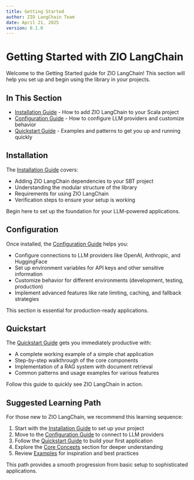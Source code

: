 ```yaml
---
title: Getting Started
author: ZIO LangChain Team
date: April 21, 2025
version: 0.1.0
---
```


# Getting Started with ZIO LangChain

Welcome to the Getting Started guide for ZIO LangChain! This section will help you set up and begin using the library in your projects.

## In This Section

- [Installation Guide](installation.md) - How to add ZIO LangChain to your Scala project
- [Configuration Guide](configuration.md) - How to configure LLM providers and customize behavior
- [Quickstart Guide](quickstart.md) - Examples and patterns to get you up and running quickly

## Installation

The [Installation Guide](installation.md) covers:

- Adding ZIO LangChain dependencies to your SBT project
- Understanding the modular structure of the library
- Requirements for using ZIO LangChain
- Verification steps to ensure your setup is working

Begin here to set up the foundation for your LLM-powered applications.

## Configuration

Once installed, the [Configuration Guide](configuration.md) helps you:

- Configure connections to LLM providers like OpenAI, Anthropic, and HuggingFace
- Set up environment variables for API keys and other sensitive information
- Customize behavior for different environments (development, testing, production)
- Implement advanced features like rate limiting, caching, and fallback strategies

This section is essential for production-ready applications.

## Quickstart

The [Quickstart Guide](quickstart.md) gets you immediately productive with:

- A complete working example of a simple chat application
- Step-by-step walkthrough of the core components
- Implementation of a RAG system with document retrieval
- Common patterns and usage examples for various features

Follow this guide to quickly see ZIO LangChain in action.

## Suggested Learning Path

For those new to ZIO LangChain, we recommend this learning sequence:

1. Start with the [Installation Guide](installation.md) to set up your project
2. Move to the [Configuration Guide](configuration.md) to connect to LLM providers
3. Follow the [Quickstart Guide](quickstart.md) to build your first application
4. Explore the [Core Concepts](../core-concepts/index.md) section for deeper understanding
5. Review [Examples](../examples/index.md) for inspiration and best practices

This path provides a smooth progression from basic setup to sophisticated applications.